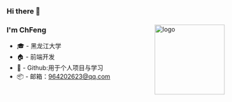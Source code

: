 ### Hi there 👋

<!--
**K-Philleani/K-Philleani** is a ✨ _special_ ✨ repository because its `README.md` (this file) appears on your GitHub profile.
Here are some ideas to get you started:

- 🔭 I’m currently working on ...
- 🌱 I’m currently learning ...
- 👯 I’m looking to collaborate on ...
- 🤔 I’m looking for help with ...
- 💬 Ask me about ...
- 📫 How to reach me: ...
- 😄 Pronouns: ...
- ⚡ Fun fact: ...
-->

<img src="https://github-readme-stats.vercel.app/api?username=K-Philleani&show_icons=true" alt="logo" height="160" align="right" style="margin: 5px; margin-bottom: 20px;" />

### I'm ChFeng

- 🎓 - 黑龙江大学
- 🏠 - 前端开发
- 📖 - Github:用于个人项目与学习
- 📦 - 邮箱：964202623@qq.com


